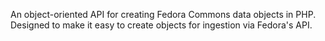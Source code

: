 An object-oriented API for creating Fedora Commons data objects in PHP. Designed to make it easy to create objects for ingestion via Fedora's API.

